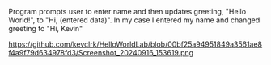 Program prompts user to enter name and then updates greeting, "Hello World!", to "Hi, (entered data)". 
In my case I entered my name and changed greeting to "Hi, Kevin"

https://github.com/kevclrk/HelloWorldLab/blob/00bf25a94951849a3561ae8f4a9f79d634978fd3/Screenshot_20240916_153619.png
